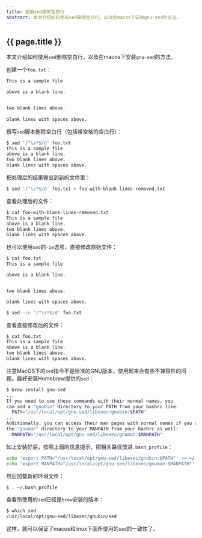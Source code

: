 ```yaml
---
title: 使用sed删除空白行
abstract: 本文介绍如何使用sed删除空白行，以及在macos下安装gnu-sed的方法。
---
```


## {{ page.title }}

本文介绍如何使用`sed`删除空白行，以及在macos下安装`gnu-sed`的方法。

创建一个`foo.txt`：

```txt
This is a sample file

above is a blank line.


two blank lines above.
   
blank lines with spaces above.
```

撰写`sed`脚本删除空白行（包括带空格的空白行）：

```bash
$ sed '/^\s*$/d' foo.txt
This is a sample file
above is a blank line.
two blank lines above.
blank lines with spaces above.
```

把处理后的结果输出到新的文件里：

```bash
$ sed '/^\s*$/d' foo.txt > foo-with-blank-lines-removed.txt
```

查看处理后的文件：

```bash
$ cat foo-with-blank-lines-removed.txt
This is a sample file
above is a blank line.
two blank lines above.
blank lines with spaces above.
```

也可以使用`sed`的`-ie`选项，直接修改原始文件：

```bash
$ cat foo.txt
This is a sample file

above is a blank line.


two blank lines above.

blank lines with spaces above.
```

```bash
$ sed -ie '/^\s*$/d' foo.txt
```

查看直接修改后的文件：

```bash
$ cat foo.txt
This is a sample file
above is a blank line.
two blank lines above.
blank lines with spaces above.
```

注意MacOS下的`sed`指令不是标准的GNU版本，使用起来会有些不兼容性的问题。最好安装Homebrew提供的`sed`：

```bash
$ brew install gnu-sed
...
If you need to use these commands with their normal names, you
can add a "gnubin" directory to your PATH from your bashrc like:
  PATH="/usr/local/opt/gnu-sed/libexec/gnubin:$PATH"
...
Additionally, you can access their man pages with normal names if you add
the "gnuman" directory to your MANPATH from your bashrc as well:
  MANPATH="/usr/local/opt/gnu-sed/libexec/gnuman:$MANPATH"
```

如上安装好后，按照上面的信息提示，把相关路径放进`.bash_profile`：

```bash
echo 'export PATH="/usr/local/opt/gnu-sed/libexec/gnubin:$PATH"' >> ~/.bash_profile
echo 'export MANPATH="/usr/local/opt/gnu-sed/libexec/gnuman:$MANPATH"' >> ~/.bash_profile
```

然后加载新的环境文件：

```bash
$ . ~/.bash_profile
```

查看所使用的`sed`已经是`brew`安装的版本：

```bash
$ which sed
/usr/local/opt/gnu-sed/libexec/gnubin/sed
```

这样，就可以保证了macos和linux下面所使用的`sed`的一致性了。

